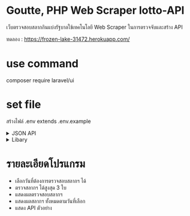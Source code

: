 # Goutte, PHP Web Scraper lotto-API
เว็บตรวจสอบสลากกินแบ่งรัฐบาลใช้เทคโนโลยี Web Scraper ในการตรวจจับและสร้าง API

ทดลอง : https://frozen-lake-31472.herokuapp.com/
# use command

composer require laravel/ui

# set file

สร้างไฟล์ .env extends .env.example


<details>
<summary>JSON API</summary>
<br>
The API is based on HTTPS requests and JSON responses. The stable HTTPS endpoint: https://news.sanook.com/lotto/

</details>

<details>
<summary>Libary</summary>
<br> - Jquery
<br> - Goutte

</details>

# รายละเอียดโปรแกรม

  - เลือกวันที่ต้องการตรวจสอบสลากฯ ได้
  - ตรวจสลากฯ ได้สูงสุด 3 ใบ
  - แสดงผลตรวจสอบสลากฯ
  - แสดงผลสลากฯ ทั้งหมดตามวันที่เลือก
  - แสดง API ตัวอย่าง

